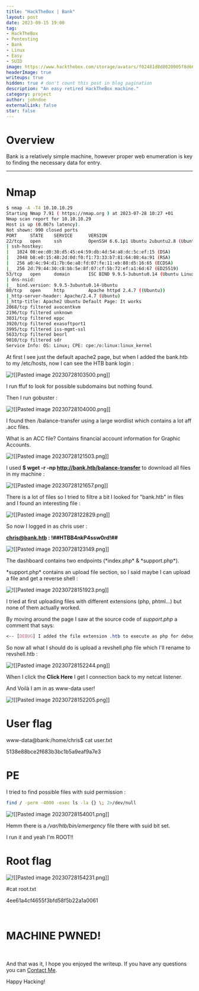 ```yaml
---
title: "HackTheBox | Bank"
layout: post
date: 2023-09-15 19:00
tag: 
- HackTheBox
- Pentesting
- Bank
- Linux
- Easy
- SUID
image: https://www.hackthebox.com/storage/avatars/f02481d8d8020005f8d66115b3bfae11.png
headerImage: true
writeups: true
hidden: true # don't count this post in blog pagination
description: "An easy retired HackTheBox machine."
category: project
author: johndoe
externalLink: false
star: false
---
```


# Overview

Bank is a relatively simple machine, however proper web enumeration is key to finding the necessary data for entry.

---

# Nmap

```bash
$ nmap -A -T4 10.10.10.29
Starting Nmap 7.91 ( https://nmap.org ) at 2023-07-28 10:27 +01
Nmap scan report for 10.10.10.29
Host is up (0.067s latency).
Not shown: 990 closed ports
PORT     STATE    SERVICE      VERSION
22/tcp   open     ssh          OpenSSH 6.6.1p1 Ubuntu 2ubuntu2.8 (Ubuntu Linux; protocol 2.0)
| ssh-hostkey: 
|   1024 08:ee:d0:30:d5:45:e4:59:db:4d:54:a8:dc:5c:ef:15 (DSA)
|   2048 b8:e0:15:48:2d:0d:f0:f1:73:33:b7:81:64:08:4a:91 (RSA)
|   256 a0:4c:94:d1:7b:6e:a8:fd:07:fe:11:eb:88:d5:16:65 (ECDSA)
|_  256 2d:79:44:30:c8:bb:5e:8f:07:cf:5b:72:ef:a1:6d:67 (ED25519)
53/tcp   open     domain       ISC BIND 9.9.5-3ubuntu0.14 (Ubuntu Linux)
| dns-nsid: 
|_  bind.version: 9.9.5-3ubuntu0.14-Ubuntu
80/tcp   open     http         Apache httpd 2.4.7 ((Ubuntu))
|_http-server-header: Apache/2.4.7 (Ubuntu)
|_http-title: Apache2 Ubuntu Default Page: It works
2068/tcp filtered avocentkvm
2196/tcp filtered unknown
3031/tcp filtered eppc
3920/tcp filtered exasoftport1
3995/tcp filtered iss-mgmt-ssl
5633/tcp filtered beorl
9010/tcp filtered sdr
Service Info: OS: Linux; CPE: cpe:/o:linux:linux_kernel
```

At first I see just the default apache2 page, but when I added the bank.htb to my /etc/hosts, now I can see the HTB bank login :

![!\[\[Pasted image 20230728103500.png\]\]](<../../../assets/images/HTBPics/Pasted image 20230728103500.png>)

I run ffuf to look for possible subdomains but nothing found.

Then I run gobuster :

![!\[\[Pasted image 20230728104000.png\]\]](<../../../assets/images/HTBPics/Pasted image 20230728104000.png>)

I found then /balance-transfer using a large wordlist which contains a lot aff .acc files.
<p>What is an ACC file? Contains financial account information for Graphic Accounts.</p>

![!\[\[Pasted image 20230728121503.png\]\]](<../../../assets/images/HTBPics/Pasted image 20230728121503.png>)

I used **$ wget -r -np http://bank.htb/balance-transfer** to download all files in my machine :

![!\[\[Pasted image 20230728121657.png\]\]](<../../../assets/images/HTBPics/Pasted image 20230728121657.png>)

There is a lot of files so I tried to filtre a bit I looked for "bank.htb" in files and I found an interesting file :

![!\[\[Pasted image 20230728122829.png\]\]](<../../../assets/images/HTBPics/Pasted image 20230728122829.png>)

So now I logged in as chris user : 
<p></p>

**chris@bank.htb : !##HTBB4nkP4ssw0rd!##**

![!\[\[Pasted image 20230728123149.png\]\]](<../../../assets/images/HTBPics/Pasted image 20230728123149.png>)

<p>The dashboard contains two endpoints (*index.php* & *support.php*).</p>
*support.php* contains an upload file section, so I said maybe I can upload a file and get a reverse shell :

![!\[\[Pasted image 20230728151923.png\]\]](<../../../assets/images/HTBPics/Pasted image 20230728151923.png>)

I tried at first uploading files with different extensions (php, phtml...) but none of them actually worked.

By moving around the page I saw at the source code of *support.php* a comment that says:

```css
<-- [DEBUG] I added the file extension .htb to execute as php for debugging purposes only [DEBUG] -->
```

So now all what I should do is upload a revshell.php file which I'll rename to revshell.htb :

![!\[\[Pasted image 20230728152244.png\]\]](<../../../assets/images/HTBPics/Pasted image 20230728152244.png>)

When I click the **Click Here** I get I connection back to my netcat listener. 

And Voilà I am in as www-data user!

![!\[\[Pasted image 20230728152205.png\]\]](<../../../assets/images/HTBPics/Pasted image 20230728152205.png>)

# User flag

www-data@bank:/home/chris$ cat user.txt
<p>5138e88bce2f683b3bc1b5a9eaf9a7e3</p>

# PE
I tried to find possible files with suid permission :
```bash
find / -perm -4000 -exec ls -la {} \; 2>/dev/null
```

![!\[\[Pasted image 20230728154001.png\]\]](<../../../assets/images/HTBPics/Pasted image 20230728154001.png>)

Hemm there is a */var/htb/bin/emergency* file there with suid bit set.
<p></p>

I run it and yeah I'm ROOT!!

# Root flag

![!\[\[Pasted image 20230728154231.png\]\]](<../../../assets/images/HTBPics/Pasted image 20230728154231.png>)

#cat root.txt
<p>4ee61a4cf4655f3bfd58f5b22a1a0061</p>

<br/>

# MACHINE PWNED!

<br/>

And that was it, I hope you enjoyed the writeup. If you have any questions you can [Contact Me](https://www.linkedin.com/in/hichamouardi).

<p>Happy Hacking!</p>